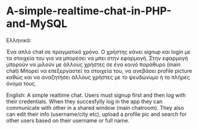 # A-simple-realtime-chat-in-PHP-and-MySQL
Eλληνικά:

Ένα απλό chat σε πραγματικό χρόνο.
Ο χρήστης κάνει signup και login με τα στοιχεία του για να μπορέσει να μπει στην εφαρμογή.
Στην εφαρμογή μπορούν να μιλούν με άλλους χρήστες σε ένα κοινό παράθυρο (main chat)
Μπορεί να επεξεργαστεί τα στοιχεία του, να ανεβάσει profile picture καθώς και να αναζητήσει άλλους χρήστες με το ψευδώνυμο ή το πλήρες όνομα τους.

English:
A simple realtime chat.
Users must signup first and then log with their credentials.
When they succesfylly log in the app they can communicate with other in a shared window (main chatroom).
They also can edit their info (username/city etc), upload a profile pic and search for other users based on their username or full name.
